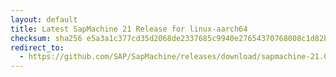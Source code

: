 ```yaml
---
layout: default
title: Latest SapMachine 21 Release for linux-aarch64
checksum: sha256 e5a3a1c377cd35d2068de2337685c9940e27654370768008c1d82b0400fbc628
redirect_to:
  - https://github.com/SAP/SapMachine/releases/download/sapmachine-21.0.2/sapmachine-jdk-21.0.2_linux-aarch64_bin.tar.gz
---
```

